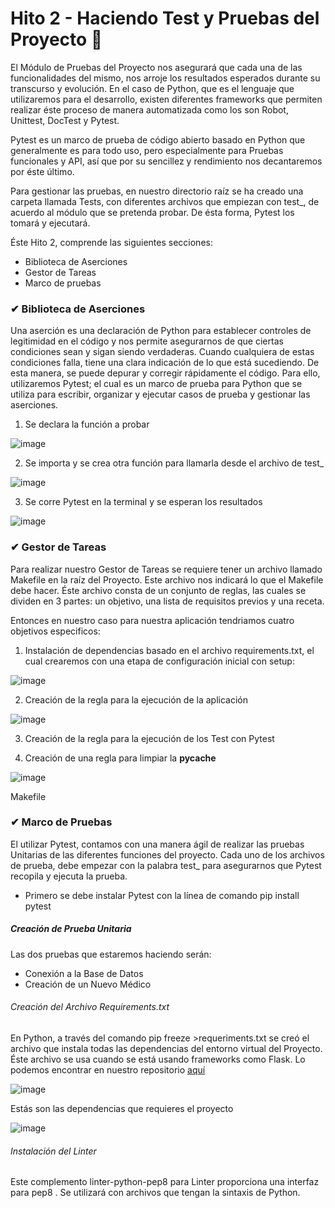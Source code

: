 # Hito 2 - Haciendo Test y Pruebas del Proyecto 📌

El Módulo de Pruebas del Proyecto nos asegurará que cada una de las funcionalidades del mismo, nos arroje los resultados esperados durante su transcurso y evolución. En el caso de Python, que es el lenguaje que utilizaremos para el desarrollo, existen diferentes frameworks que permiten realizar éste proceso de manera automatizada como los son Robot, Unittest, DocTest y Pytest. 

Pytest es un marco de prueba de código abierto basado en Python que generalmente es para todo uso, pero especialmente para Pruebas funcionales y API, así que por su sencillez y rendimiento nos decantaremos por éste último.

Para gestionar las pruebas, en nuestro directorio raíz se ha creado una carpeta llamada Tests, con diferentes archivos que empiezan con test_, de acuerdo al módulo que se pretenda probar. De ésta forma, Pytest los tomará y ejecutará.

Éste Hito 2, comprende las siguientes secciones:

- Biblioteca de Aserciones
- Gestor de Tareas
- Marco de pruebas


### ✔ Biblioteca de Aserciones
Una aserción es una declaración de Python para establecer controles de legitimidad en el código y nos permite asegurarnos de que ciertas condiciones sean y sigan siendo verdaderas. Cuando cualquiera de estas condiciones falla, tiene una clara indicación de lo que está sucediendo. De esta manera, se puede depurar y corregir rápidamente el código. Para ello, utilizaremos Pytest; el cual es un marco de prueba para Python que se utiliza para escribir, organizar y ejecutar casos de prueba y gestionar las aserciones.

1) Se declara la función a probar

![image](https://user-images.githubusercontent.com/116747654/203582494-ff322737-5186-46d2-917a-3cea4793ba98.png)

2) Se importa y se crea otra función para llamarla desde el archivo de test_

![image](https://user-images.githubusercontent.com/116747654/203582851-1937cccd-b1e9-4de1-9a6a-e7c249fd6945.png)

3) Se corre Pytest en la terminal y se esperan los resultados

![image](https://user-images.githubusercontent.com/116747654/203583123-b10f79c2-931f-48af-a747-0368092c9a97.png)











### ✔ Gestor de Tareas

Para realizar nuestro Gestor de Tareas se requiere tener un archivo llamado Makefile en la raíz del Proyecto. Este archivo nos indicará lo que el Makefile debe hacer. Éste archivo consta de un conjunto de reglas, las cuales se dividen en 3 partes: un objetivo, una lista de requisitos previos y una receta.

Entonces en nuestro caso para nuestra aplicación tendriamos cuatro objetivos especificos:

1) Instalación de dependencias basado en el archivo requirements.txt, el cual crearemos con una etapa de configuración inicial con setup:

![image](https://user-images.githubusercontent.com/116747654/203596440-2f797db9-3bd5-4894-9bbb-8f877d092262.png)

2) Creación de la regla para la ejecución de la aplicación 

![image](https://user-images.githubusercontent.com/116747654/203596901-efd705b6-c387-4a37-bb89-dfae9aec7fbd.png)

3) Creación de la regla para la ejecución de los Test con Pytest



4) Creación de una regla para limpiar la __pycache__

![image](https://user-images.githubusercontent.com/116747654/203597943-8ed0cba1-c0c6-4394-9b4d-3ef1c0ab5f50.png)



Makefile



### ✔ Marco de Pruebas

El utilizar Pytest, contamos con una manera ágil de realizar las pruebas Unitarias de las diferentes funciones del proyecto. Cada uno de los archivos de prueba, debe empezar con la palabra test_ para asegurarnos que Pytest recopila y ejecuta la prueba.

- Primero se debe instalar Pytest con la línea de comando pip install pytest
 
##### Creación de Prueba Unitaria
        
Las dos pruebas que estaremos haciendo serán:

- Conexión a la Base de Datos
- Creación de un Nuevo Médico

###### Creación del Archivo Requirements.txt

En Python, a través del comando pip freeze >requeriments.txt se creó el archivo que instala todas las dependencias del entorno virtual del Proyecto. Éste archivo se usa cuando se está usando frameworks como Flask. Lo podemos encontrar en nuestro repositorio [aquí](https://github.com/dalkisbustos/Proyecto_Final/blob/main/src/requirements.txt)

![image](https://user-images.githubusercontent.com/116747654/203413591-259f52d9-5ddd-4297-9580-67de9dbcd6a7.png)

Estás son las dependencias que requieres el proyecto

![image](https://user-images.githubusercontent.com/116747654/203444372-b99c921a-c774-429c-8e28-034981bf2200.png)



###### Instalación del Linter 

Este complemento linter-python-pep8 para Linter proporciona una interfaz para pep8 . Se utilizará con archivos que tengan la sintaxis de Python.
